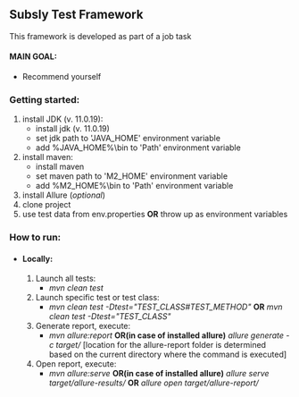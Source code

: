 Subsly Test Framework
-------------

This framework is developed as part of a job task

#### MAIN GOAL:

- Recommend yourself

### Getting started:

01. install JDK (v. 11.0.19):
    * install jdk (v. 11.0.19)
    * set jdk path to 'JAVA_HOME' environment variable
    * add %JAVA_HOME%\bin to 'Path' environment variable
02. install maven:
    * install maven
    * set maven path to 'M2_HOME' environment variable
    * add %M2_HOME%\bin to 'Path' environment variable
03. install Allure (_optional_)
04. clone project
05. use test data from env.properties **OR** throw up as environment variables

### How to run:

* #### Locally:
    01. Launch all tests:
        - _mvn clean test_
    02. Launch specific test or test class:
        - _mvn clean test -Dtest="TEST_CLASS#TEST_METHOD"_ **OR** _mvn clean test -Dtest="TEST_CLASS"_
    03. Generate report, execute:
        - _mvn allure:report_ **OR(in case of installed allure)** _allure generate -c
          target/_ [location for the allure-report folder is determined based on the current directory where the command is executed]
    04. Open report, execute:
        - _mvn allure:serve_ **OR(in case of installed allure)** _allure serve target/allure-results/_ **OR** _allure
          open target/allure-report/_